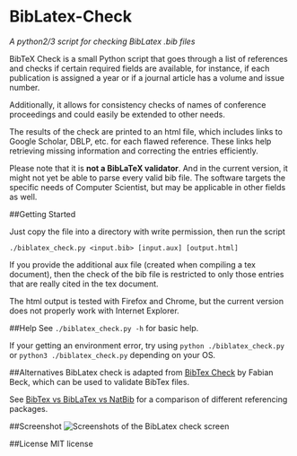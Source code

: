 BibLatex-Check
==============
*A python2/3 script for checking BibLatex .bib files*

BibTeX Check is a small Python script that goes through a list of references and checks if certain required fields are available, for instance, if each publication is assigned a year or if a journal article has a volume and issue number.

Additionally, it allows for consistency checks of names of conference proceedings and could easily be extended to other needs.

The results of the check are printed to an html file, which includes links to Google Scholar, DBLP, etc. for each flawed reference. These links help retrieving missing information and correcting the entries efficiently.

Please note that it is **not a BibLaTeX validator**. And in the current version, it might not yet be able to parse every valid bib file. The software targets the specific needs of Computer Scientist, but may be applicable in other fields as well.

##Getting Started

Just copy the file into a directory with write permission, then run the script

	./biblatex_check.py <input.bib> [input.aux] [output.html]

If you provide the additional aux file (created when compiling a tex document), then the check of the bib file is restricted to only those entries that are really cited in the tex document.

The html output is tested with Firefox and Chrome, but the current version does not properly work with Internet Explorer.

##Help
See `./biblatex_check.py -h` for basic help.

If your getting an environment error, try using `python ./biblatex_check.py` or `python3 ./biblatex_check.py` depending on your OS.

##Alternatives
BibLatex check is adapted from [BibTex Check](https://code.google.com/p/bibtex-check/) by Fabian Beck, which can be used to validate BibTex files.

See [BibTex vs BibLaTex vs NatBib](http://tex.stackexchange.com/questions/25701/bibtex-vs-biber-and-biblatex-vs-natbib) for a comparison of different referencing packages.

##Screenshot
![Screenshots of the BibLatex check screen](/../screenshots/screenshots/checkscreen.png?raw=true "BibLatex Check")

##License
MIT license
